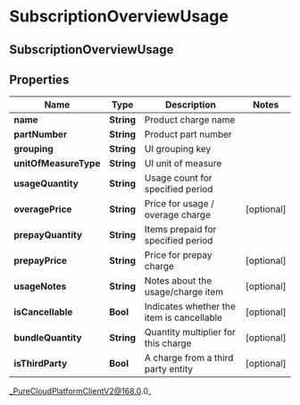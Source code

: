 # SubscriptionOverviewUsage

## SubscriptionOverviewUsage

## Properties

|Name | Type | Description | Notes|
|------------ | ------------- | ------------- | -------------|
| **name** | **String** | Product charge name | |
| **partNumber** | **String** | Product part number | |
| **grouping** | **String** | UI grouping key | |
| **unitOfMeasureType** | **String** | UI unit of measure | |
| **usageQuantity** | **String** | Usage count for specified period | |
| **overagePrice** | **String** | Price for usage / overage charge | [optional] |
| **prepayQuantity** | **String** | Items prepaid for specified period | |
| **prepayPrice** | **String** | Price for prepay charge | [optional] |
| **usageNotes** | **String** | Notes about the usage/charge item | [optional] |
| **isCancellable** | **Bool** | Indicates whether the item is cancellable | [optional] |
| **bundleQuantity** | **String** | Quantity multiplier for this charge | [optional] |
| **isThirdParty** | **Bool** | A charge from a third party entity | [optional] |



_PureCloudPlatformClientV2@168.0.0_
